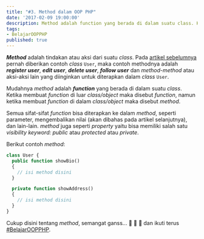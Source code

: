 ```yaml
---
title: "#3. Method dalam OOP PHP"
date: '2017-02-09 19:00:00'
description: Method adalah function yang berada di dalam suatu class. Ketika membuat function di luar class/object maka disebut function, namun ketika membuat function di dalam class/object maka disebut method
tags:
- BelajarOOPPHP
published: true
---
```


**_Method_** adalah tindakan atau aksi dari suatu *class*. Pada <a href="https://khoerodin.id/class-dan-property-dalam-oop-php/" target="_blank">artikel sebelumnya</a> pernah diberikan contoh *class* `User`, maka contoh methodnya adalah **_register user_**, **_edit user_**, **_delete user_**, **_follow user_** dan *method-method* atau aksi-aksi lain yang diinginkan untuk diterapkan dalam *class* `User`.

Mudahnya *method* adalah **_function_** yang berada di dalam suatu *class*. Ketika membuat *function* di luar *class/object* maka disebut *function*, namun ketika membuat *function* di dalam *class/object* maka disebut *method*. 

Semua sifat-sifat *function* bisa diterapkan ke dalam *method*, seperti parameter, mengembalikan nilai (akan dibahas pada artikel selanjutnya), dan lain-lain. *method* juga seperti *property* yaitu bisa memiliki salah satu *visibility keyword: public* atau *protected* atau *private*. 

Berikut contoh *method*:

```php
class User {
  public function showBio()
  {
  	// isi method disini
  }

  private function showAddress()
  {
  	// isi method disini
  }
}
```

Cukup disini tentang *method*, semangat ganss... :muscle: :muscle: :muscle: dan ikuti terus <a href="https://khoerodin.id/tag/#BelajarOOPPHP" target="_blank">#BelajarOOPPHP</a>.